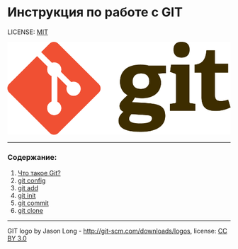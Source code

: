# Инструкция по работе с GIT

LICENSE: [MIT](./license.md)

![git-logo](./assets/Git-Logo-2Color.png)

---

### Содержание:
1. [Что такое Git?](./gitinfo.md)
2. [git config](./config.md)
3. [git add](./add.md)
4. [git init](./init.md)
5. [git commit](./commit.md)
6. [git clone](./clone.md)
---

GIT logo by Jason Long - http://git-scm.com/downloads/logos, license: [CC BY 3.0](https://creativecommons.org/licenses/by/3.0/)
